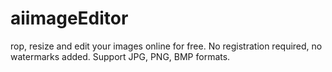 # aiimageEditor
rop, resize and edit your images online for free. No registration required, no watermarks added. Support JPG, PNG, BMP formats.

